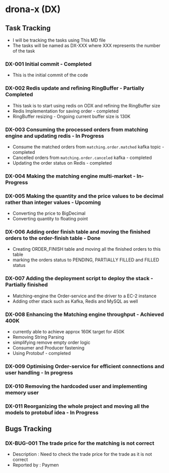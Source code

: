 # drona-x (DX)

## Task Tracking 
- I will be tracking the tasks using This MD file 
- The tasks will be named as DX-XXX where XXX represents the number of the task 

### DX-001 Initial commit - Completed
- This is the initial commit of the code 

### DX-002 Redis update and refining RingBuffer - Partially Completed
- This task is to start using redis on ODX and refining the RingBuffer size
- Redis Implementation for saving order - completed 
- RingBuffer resizing - Ongoing current buffer size is 130K

### DX-003 Consuming the processed orders from matching engine and updating redis - In Progress
- Consume the matched orders from ```matching.order.matched``` kafka topic - completed
- Cancelled orders from ```matching.order.canceled``` kafka - completed
- Updating the order status on Redis - completed

### DX-004 Making the matching engine multi-market - In-Progress 


### DX-005 Making the quantity and the price values to be decimal rather than integer values - Upcoming
- Converting the price to BigDecimal 
- Converting quantity to floating point 

### DX-006 Adding order finish table and moving the finished orders to the order-finish table - Done
- Creating ORDER_FINISH table and moving all the finished orders to this table 
- marking the orders status to PENDING, PARTIALLY FILLED and FILLED status 

### DX-007 Adding the deployment script to deploy the stack - Partially finished 
- Matching-engine the Order-service and the driver to a EC-2 instance 
- Adding other stack such as Kafka, Redis and MySQL as well 

### DX-008 Enhancing the Matching engine throughput - Achieved 400K
- currently able to achieve approx 160K target for 450K
- Removing String Parsing 
- simplifying remove empty order logic 
- Consumer and Producer fastening
- Using Protobuf - completed 


### DX-009 Optimising Order-service for efficient connections and user handling - In progress

### DX-010 Removing the hardcoded user and implementing memory user 

### DX-011 Reorganizing the whole project and moving all the models to protobuf idea - In Progress


## Bugs Tracking

### DX-BUG-001 The trade price for the matching is not correct 
- Description : Need to check the trade price for the trade as it is not correct
- Reported by : Paymen 
